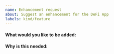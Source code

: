 ```yaml
---
name: Enhancement request
about: Suggest an enhancement for the DeFi App
labels: kind/feature
---
```


<!-- Please only use this template for submitting enhancement/feature requests -->

#### What would you like to be added:

#### Why is this needed:
